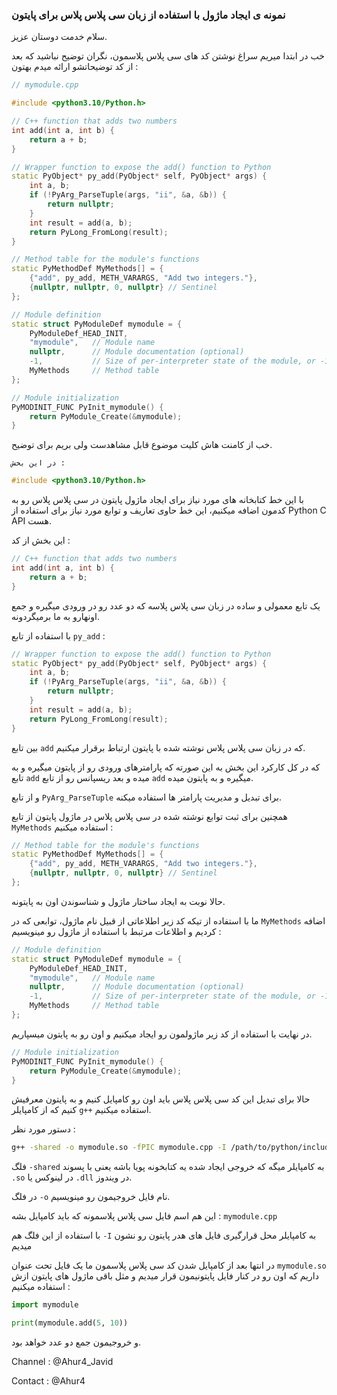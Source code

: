 ### نمونه ی ایجاد ماژول با استفاده از زبان سی پلاس پلاس برای پایتون

سلام خدمت دوستان عزیز.

خب در ابتدا میریم سراغ نوشتن کد های سی پلاس پلاسمون، نگران توضیح نباشید که بعد از کد توضیحاتشو ارائه میدم بهتون :

```cpp
// mymodule.cpp

#include <python3.10/Python.h>

// C++ function that adds two numbers
int add(int a, int b) {
    return a + b;
}

// Wrapper function to expose the add() function to Python
static PyObject* py_add(PyObject* self, PyObject* args) {
    int a, b;
    if (!PyArg_ParseTuple(args, "ii", &a, &b)) {
        return nullptr;
    }
    int result = add(a, b);
    return PyLong_FromLong(result);
}

// Method table for the module's functions
static PyMethodDef MyMethods[] = {
    {"add", py_add, METH_VARARGS, "Add two integers."},
    {nullptr, nullptr, 0, nullptr} // Sentinel
};

// Module definition
static struct PyModuleDef mymodule = {
    PyModuleDef_HEAD_INIT,
    "mymodule",   // Module name
    nullptr,      // Module documentation (optional)
    -1,           // Size of per-interpreter state of the module, or -1 if the module keeps state in global variables.
    MyMethods     // Method table
};

// Module initialization
PyMODINIT_FUNC PyInit_mymodule() {
    return PyModule_Create(&mymodule);
}
```

خب از کامنت هاش کلیت موضوع قابل مشاهدست ولی بریم برای توضیح.

`در این بخش :`

```cpp
#include <python3.10/Python.h>
```

با این خط کتابخانه های مورد نیاز برای ایجاد ماژول پایتون در سی پلاس پلاس رو به کدمون اضافه میکنیم، این خط حاوی تعاریف و توابع مورد نیاز برای استفاده از Python C API هست.

این بخش از کد :

```cpp
// C++ function that adds two numbers
int add(int a, int b) {
    return a + b;
}
```

یک تابع معمولی و ساده در زبان سی پلاس پلاسه که دو عدد رو در ورودی میگیره و جمع اونهارو به ما برمیگردونه.

با استفاده از تابع `py_add` :

```cpp
// Wrapper function to expose the add() function to Python
static PyObject* py_add(PyObject* self, PyObject* args) {
    int a, b;
    if (!PyArg_ParseTuple(args, "ii", &a, &b)) {
        return nullptr;
    }
    int result = add(a, b);
    return PyLong_FromLong(result);
}
```

بین تابع `add` که در زبان سی پلاس پلاس نوشته شده با پایتون ارتباط برقرار میکنیم.

که در کل کارکرد این بخش به این صورته که پارامترهای ورودی رو از پایتون میگیره و به تابع `add` میده و بعد ریسپانس رو از تابع `add` میگیره و به پایتون میده.

و از تابع `PyArg_ParseTuple` برای تبدیل و مدیریت پارامتر ها استفاده میکنه.

همچنین برای ثبت توابع نوشته شده در سی پلاس پلاس در ماژول پایتون از تابع `MyMethods` استفاده میکنیم :

```cpp
// Method table for the module's functions
static PyMethodDef MyMethods[] = {
    {"add", py_add, METH_VARARGS, "Add two integers."},
    {nullptr, nullptr, 0, nullptr} // Sentinel
};
```

حالا نوبت به ایجاد ساختار ماژول و شناسوندن اون به پایتونه.

ما با استفاده از تیکه کد زیر اطلاعاتی از قبیل نام ماژول، توابعی که در `MyMethods` اضافه کردیم و اطلاعات مرتبط با استفاده از ماژول رو مینویسیم :

```cpp
// Module definition
static struct PyModuleDef mymodule = {
    PyModuleDef_HEAD_INIT,
    "mymodule",   // Module name
    nullptr,      // Module documentation (optional)
    -1,           // Size of per-interpreter state of the module, or -1 if the module keeps state in global variables.
    MyMethods     // Method table
};
```

در نهایت با استفاده از کد زیر ماژولمون رو ایجاد میکنیم و اون رو به پایتون میسپاریم.

```cpp
// Module initialization
PyMODINIT_FUNC PyInit_mymodule() {
    return PyModule_Create(&mymodule);
}
```

حالا برای تبدیل این کد سی پلاس پلاس باید اون رو کامپایل کنیم و به پایتون معرفیش کنیم که از کامپایلر `g++` استفاده میکنیم.

دستور مورد نظر :  
```bash
g++ -shared -o mymodule.so -fPIC mymodule.cpp -I /path/to/python/include/python3.x
```

فلگ `-shared` به کامپایلر میگه که خروجی ایجاد شده یه کتابخونه پویا باشه یعنی با پسوند `.so` در لینوکس یا `.dll` در ویندوز.

در فلگ `-o` نام فایل خروجیمون رو مینویسیم.

این هم اسم فایل سی پلاس پلاسمونه که باید کامپایل بشه : `mymodule.cpp`

با استفاده از این فلگ هم `-I` به کامپایلر محل قرارگیری فایل های هدر پایتون رو نشون میدیم

در انتها بعد از کامپایل شدن کد سی پلاس پلاسمون ما یک فایل تحت عنوان `mymodule.so` داریم که اون رو در کنار فایل پایتونیمون قرار میدیم و مثل باقی ماژول های پایتون ازش استفاده میکنیم :

```python
import mymodule

print(mymodule.add(5, 10))
```

و خروجیمون جمع دو عدد خواهد بود.

Channel : @Ahur4\_Javid

Contact : @Ahur4
